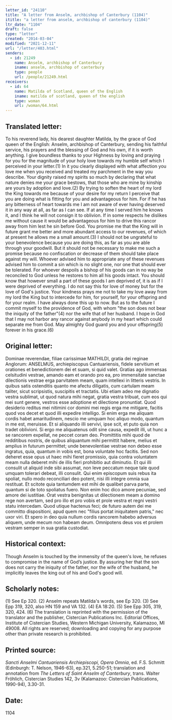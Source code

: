 ```yaml
---
letter_id: "24110"
title: "A letter from Anselm, archbishop of Canterbury (1104)"
ititle: "a letter from anselm, archbishop of canterbury (1104)"
ltr_date: "1104"
draft: false
type: "letter"
created: "2014-03-04"
modified: "2021-12-11"
url: "/letter/403.html"
senders:
  - id: 21249
    name: Anselm, archbishop of Canterbury
    iname: anselm, archbishop of canterbury
    type: people
    url: /people/21249.html
receivers:
  - id: 64
    name: Matilda of Scotland, queen of the English
    iname: matilda of scotland, queen of the english
    type: woman
    url: /woman/64.html
---
```

<h2> Translated letter:</h2>To his reverend lady, his dearest daughter Matilda, by the grace of God queen of the English: Anselm, archbishop of Canterbury, sending his faithful service, his prayers and the blessing of God and his own, if it is worth anything.
I give boundless thanks to your Highness by loving and praying for you for the magnitude of your holy love towards my humble self which I perceived in your letter.(1) In it you clearly displayed with what affection you love me when you received and treated my parchment in the way you describe. Your dignity raised my spirits so much by declaring that what nature denies me your grace bestows, that those who are mine by kinship are yours by adoption and love.(2)
By trying to soften the heart of my lord the King towards me because of your desire for my return I perceive that you are doing what is fitting for you and advantageous for him. For if he has any bitterness of heart towards me I am not aware of ever having deserved it in any way at all, as far as I can see. If at any time I served him he knows it, and I think he will not consign it to oblivion. If in some respects he dislikes me without cause it would be advantageous for him to drive this rancor away from him lest he sin before God.
You promise me that the King will in future grant me better and more abundant access to our revenues, of which at present he allows me a small amount.(3) I should not be ungrateful to your benevolence because you are doing this, as far as you are able through your goodwill. But it should not be necessary to make me such a promise because no confiscation or decrease of them should take place against my will. Whoever advised him to appropriate any of these revenues advised him to commit a sin which is no slight one, nor one that should ever be tolerated. For whoever despoils a bishop of his goods can in no way be reconciled to God unless he restores to him all his goods intact. You should know that however small a part of these goods I am deprived of, it is as if I were deprived of everything. I do not say this for love of money but for the love of God's justice.
Your kindness prays me not to take my love away from my lord the King but to intercede for him, for yourself, for your offspring and for your realm. I have always done this up to now. But as to the future I commit myself to the providence of God, with whom "the son does not bear the iniquity of the father"(4) nor the wife that of her husband. I hope in God that I may not harbor any rancor against anybody in my heart which could separate me from God.
May almighty God guard you and your offspring(5) forever in his grace.(6)
<h2 class="mt-4"> Original letter:</h2>Dominae reverendae, filiae carissimae MATHILDI, gratia dei reginae Anglorum: ANSELMUS, archiepiscopus Cantuariensis, fidele servitium et orationes et benedictionem dei et suam, si quid valet.
Gratias ago immensas celsitudini vestrae, amando eam et orando pro ea, pro immensitate sanctae dilectionis vestrae erga parvitatem meam, quam intellexi in litteris vestris. In quibus satis ostenditis quanto me afectu diligatis, cum cartulam meam taliter, sicut scripsistis, suscipitis et tractatis. Ubi etiam adeo me dignatio vestra sublimat, ut quod natura mihi negat, gratia vestra tribuat, cum eos qui mei sunt genere, vestros esse adoptione et dilectione pronuntiat.
Quod desiderio reditus mei nitimini cor domini mei regis erga me mitigare, facitis quod vos decet et quod illi expedire intelligo. Si enim erga me aliquam cordis habet amaritudinem, nescio me umquam hoc aliquo modo, quantum in me est, meruisse. Et si aliquando illi servivi, ipse scit, et puto quia non tradet oblivioni. Si ergo me aliquatenus odit sine causa, expedit illi, ut hunc a se rancorem expellat, ne peccet coram deo.
Promittitis mihi quod de redditibus nostris, de quibus aliquantum mihi permittit habere, melius et amplius in futurum permittet; unde benevolentiae vestrae non debeo esse ingratus, quia, quantum in vobis est, bona voluntate hoc facitis. Sed non deheret esse opus ut haec mihi fieret promissio, quia contra voluntatem meam nulla deberet mihi de illis fieri prohibitio aut diminutio. Et qui illi consulit ut aliquid inde sibi assumat, non leve peccatum neque tale quod umquam tolerari debeat, illi consulit. Qui enim episcopum suis rebus ita spoliat, nullo modo reconciliari deo potent, nisi illi integre omnia sua restituat. Et scitote quia tantumdem est mihi de qualibet parva parte, quantum si de toto spoliatus fuero. Non enim hoc dico amore pecuniae, sed amore dei iustitiae.
Orat vestra benignitas ut dilectionem meam a domino rege non avertam, sed pro illo et pro vobis et prole vestra et regni vestri statu intercedam. Quod utique hactenus feci; de futuro autem dei me committo dispositioni, apud quem nec "filius portat iniquitatem patris," nec uxor viri. Et spero in deo quia nullum cordis rancorem habebo adversus aliquem, unde mecum non habeam deum. Omnipotens deus vos et prolem vestram semper in sua gratia custodiat.
<h2 class="mt-4"> Historical context:</h2>Though Anselm is touched by the immensity of the queen's love, he refuses to compromise in the name of God’s justice.  By assuring her that the son does not carry the iniquity of the father, nor the wife of the husband, he implicitly leaves the king out of his and God's good will.
<h2 class="mt-4"> Scholarly notes:</h2>(1) See Ep 320. 
(2) Anselm repeats Matilda's words, see Ep 320. 
(3) See Epp 319, 320, also HN 159 and VA 132. 
(4) EA 18:20. 
(5) See Epp 305, 319, 320, 424.
(6) The translation is reprinted with the permission of the translator and the publisher, Cistercian Publications Inc. Editorial Offices, Institute of Cistercian Studies, Western Michigan University, Kalamazoo, MI 49008.  All rights are reserved; downloading and copying for any purpose other than private research is prohibited.
<h2 class="mt-4"> Printed source:</h2><p><em>Sancti Anselmi Cantuariensis Archiepiscopi, Opera Omnia</em>, ed. F.S. Schmitt (Edinburgh: T. Nelson, 1946-63), ep.321, 5.250-51; translation and annotation from <em>The Letters of Saint Anselm of Canterbury</em>, trans. Walter Fröhlich, Cistercian Studies 142, 3v (Kalamazoo: Cistercian Publications, 1990-94), 3.30-31.</p><h2 class="mt-4"> Date:</h2>1104
